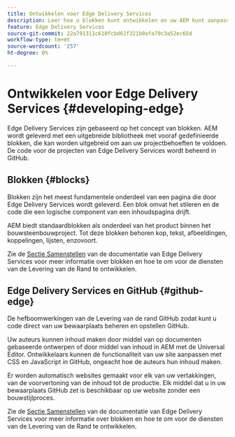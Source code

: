 ```yaml
---
title: Ontwikkelen voor Edge Delivery Services
description: Leer hoe u blokken kunt ontwikkelen en uw AEM kunt aanpassen aan uw werk met Edge Delivery Services.
feature: Edge Delivery Services
source-git-commit: 22a791311c618fcbd61f321b8efa79c3a52ec65d
workflow-type: tm+mt
source-wordcount: '257'
ht-degree: 0%

---
```



# Ontwikkelen voor Edge Delivery Services {#developing-edge}

Edge Delivery Services zijn gebaseerd op het concept van blokken. AEM wordt geleverd met een uitgebreide bibliotheek met vooraf gedefinieerde blokken, die kan worden uitgebreid om aan uw projectbehoeften te voldoen. De code voor de projecten van Edge Delivery Services wordt beheerd in GitHub.

## Blokken {#blocks}

Blokken zijn het meest fundamentele onderdeel van een pagina die door Edge Delivery Services wordt geleverd. Een blok omvat het stileren en de code die een logische component van een inhoudspagina drijft.

AEM biedt standaardblokken als onderdeel van het product binnen het bouwsteenbouwproject. Tot deze blokken behoren kop, tekst, afbeeldingen, koppelingen, lijsten, enzovoort.

Zie de [Sectie Samenstellen](/help/edge/developer/block-collection.md) van de documentatie van Edge Delivery Services voor meer informatie over blokken en hoe te om voor de diensten van de Levering van de Rand te ontwikkelen.

## Edge Delivery Services en GitHub {#github-edge}

De hefboomwerkingen van de Levering van de rand GitHub zodat kunt u code direct van uw bewaarplaats beheren en opstellen GitHub.

Uw auteurs kunnen inhoud maken door middel van op documenten gebaseerde ontwerpen of door middel van inhoud in AEM met de Universal Editor. Ontwikkelaars kunnen de functionaliteit van uw site aanpassen met CSS en JavaScript in GitHub, ongeacht hoe de auteurs hun inhoud maken.

Er worden automatisch websites gemaakt voor elk van uw vertakkingen, van de voorvertoning van de inhoud tot de productie. Elk middel dat u in uw bewaarplaats GitHub zet is beschikbaar op uw website zonder een bouwstijlproces.

Zie de [Sectie Samenstellen](/help/edge/developer/block-collection.md) van de documentatie van Edge Delivery Services voor meer informatie over blokken en hoe te om voor de diensten van de Levering van de Rand te ontwikkelen.
